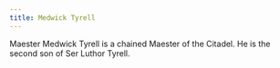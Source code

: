 ```yaml
---
title: Medwick Tyrell
---
```


Maester Medwick Tyrell is a chained Maester of the Citadel. He is the second son of Ser Luthor Tyrell.


